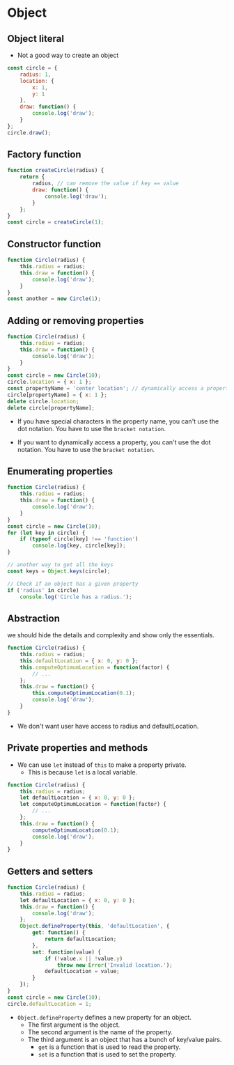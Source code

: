 # Object 

## Object literal

- Not a good way to create an object

```javascript
const circle = {
    radius: 1,
    location: {
        x: 1,
        y: 1
    },
    draw: function() {
        console.log('draw');
    }
};
circle.draw();
```

## Factory function

```javascript
function createCircle(radius) {
    return {
        radius, // can remove the value if key == value
        draw: function() {
            console.log('draw');
        }
    };
}
const circle = createCircle(1);

```

## Constructor function

```javascript
function Circle(radius) {
    this.radius = radius;
    this.draw = function() {
        console.log('draw');
    }
}
const another = new Circle(1);
```

## Adding or removing properties

```javascript
function Circle(radius) {
    this.radius = radius;
    this.draw = function() {
        console.log('draw');
    }
}
const circle = new Circle(10);
circle.location = { x: 1 };
const propertyName = 'center location'; // dynamically access a property
circle[propertyName] = { x: 1 };
delete circle.location;
delete circle[propertyName];
```

- If you have special characters in the property name, you can't use the dot notation. You have to use the `bracket notation`.

- If you want to dynamically access a property, you can't use the dot notation. You have to use the `bracket notation`.

## Enumerating properties

```javascript
function Circle(radius) {
    this.radius = radius;
    this.draw = function() {
        console.log('draw');
    }
}
const circle = new Circle(10);
for (let key in circle) {
    if (typeof circle[key] !== 'function')
        console.log(key, circle[key]);
}

// another way to get all the keys
const keys = Object.keys(circle);

// Check if an object has a given property
if ('radius' in circle)
    console.log('Circle has a radius.');
```

## Abstraction

we should hide the details and complexity and show only the essentials.

```javascript
function Circle(radius) {
    this.radius = radius;
    this.defaultLocation = { x: 0, y: 0 };
    this.computeOptimumLocation = function(factor) {
        // ...
    };
    this.draw = function() {
        this.computeOptimumLocation(0.1);
        console.log('draw');
    }
}
```

- We don't want user have access to radius and defaultLocation.

## Private properties and methods

- We can use `let` instead of `this` to make a property private.
    - This is because `let` is a local variable.

```javascript
function Circle(radius) {
    this.radius = radius;
    let defaultLocation = { x: 0, y: 0 };
    let computeOptimumLocation = function(factor) {
        // ...
    };
    this.draw = function() {
        computeOptimumLocation(0.1);
        console.log('draw');
    }
}
```

## Getters and setters

```javascript
function Circle(radius) {
    this.radius = radius;
    let defaultLocation = { x: 0, y: 0 };
    this.draw = function() {
        console.log('draw');
    };
    Object.defineProperty(this, 'defaultLocation', {
        get: function() {
            return defaultLocation;
        },
        set: function(value) {
            if (!value.x || !value.y)
                throw new Error('Invalid location.');
            defaultLocation = value;
        }
    });
}
const circle = new Circle(10);
circle.defaultLocation = 1;
```

- `Object.defineProperty` defines a new property for an object.
    - The first argument is the object.
    - The second argument is the name of the property.
    - The third argument is an object that has a bunch of key/value pairs.
        - `get` is a function that is used to read the property.
        - `set` is a function that is used to set the property.